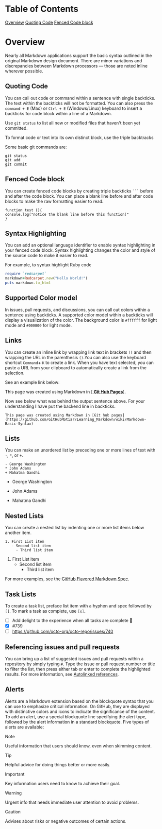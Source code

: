  <!-- <link rel="stylesheet" href="/style.css"> -->

# Table of Contents

[Overview](#Overview)
[Quoting Code](#quoting-code)
[Fenced Code block](#fenced-code-block)

# Overview
Nearly all Markdown applications support the basic syntax outlined in the original Markdown design document. There are minor variations and discrepancies between Markdown processors — those are noted inline wherever possible. 

## Quoting Code

You can call out code or command within a sentence with single backticks. The text within the backticks will not be formatted. You can also press the `command + E` (Mac) or `Ctrl + E` (Windows/Linux) keyboard to insert a backticks for code block within a line of a Markdown.

Use `git status` to list all new or modified files that haven't been yet committed.

To format code or text into its own distinct block, use the triple backtracks

Some basic git commands are:
```
git status
git add
git commit
```
## Fenced Code block

You can create fenced code blocks by creating triple backticks ` ``` ` before and after the code block. You can place a blank line before and after code blocks to make the raw formatting easier to read.

```
function test (){
console.log("notice the blank line before this function)"
}

```

## Syntax Highlighting

You can add an optional language identifier to enable syntax highlighting in your fenced code block. Syntax highlighting changes the color and style of the source code to make it easier to read.

For example, to syntax highlight Ruby code

```ruby
require `redcarpet`
markdown=Redcarpet.new("Hello World!")
puts markdown.to_html
```
## Supported Color model
In issues, pull requests, and discussions, you can call out colors within a sentence using backticks. A supported color model within a backticks will display a visualization of the color.
The background color is `#ffffff` for light mode and `#000000` for light mode.
## Links

You can create an inline link by wrapping link text in brackets `[]` and then wrapping the URL in the parenthesis `()`.You can also use the keyboard shortcut `Command`+ `K` to create a link. When you have text selected, you can paste a URL from your clipboard to automatically create a link from the selection.

See an example link below: 

This page was created using Markdown in [<a href="https://github.com/GitHubMotiar/Learning_Markdown/wiki/Markdown-Basic-Syntax" class="no-underline"> **Git Hub Pages**</a>].

Now see below what was behind the output sentence above. For your understanding I have put the backend line in backticks. 

`This page was created using Markdown in [Git hub pages](https://github.com/GitHubMotiar/Learning_Markdown/wiki/Markdown-Basic-Syntax)`

## Lists

You can make an unordered list by preceding one or more lines of text with `-`, `*`, or `+`.
```
- George Washington
* John Adams
+ Mahatma Gandhi
```
- George Washington
* John Adams
+ Mahatma Gandhi

## Nested Lists

You can create a nested list by indenting one or more list items below another item.

```
1. First List item
   - Second list item
     - Third list item
```
1. First List item
   - Second list item
     - Third list item

For more examples, see the [GitHub Flavored Markdown Spec](https://github.github.com/gfm/#example-265).

## Task Lists

To create a task list, preface list item with a hyphen and spec followed by `[]`. To mark a task as complete, use `[x]`.

- [ ] Add delight to the experience when all tasks are complete :tada:
- [x] #739
- [ ] https://github.com/octo-org/octo-repo/issues/740

## Referencing issues and pull requests

You can bring up a list of suggested issues and pull requests within a repository by simply typing `#`. Type the issue or pull request number or title to filter the list, then press either tab or enter to complete the highlighted results. 
For more information, see [Autolinked references](https://docs.github.com/en/get-started/writing-on-github/working-with-advanced-formatting/autolinked-references-and-urls).

## Alerts

Alerts are a Markdown extension based on the blockquote syntax that you can use to emphasize critical information. On GitHub, they are displayed with distinctive colors and icons to indicate the significance of the content.
To add an alert, use a special blockquote line specifying the alert type, followed by the alert information in a standard blockquote. Five types of alerts are available:

> [!NOTE]
> Useful information that users should know, even when skimming content.

> [!TIP]
> Helpful advice for doing things better or more easily.

> [!IMPORTANT]
> Key information users need to know to achieve their goal.

> [!WARNING]
> Urgent info that needs immediate user attention to avoid problems.

> [!CAUTION]
> Advises about risks or negative outcomes of certain actions.

